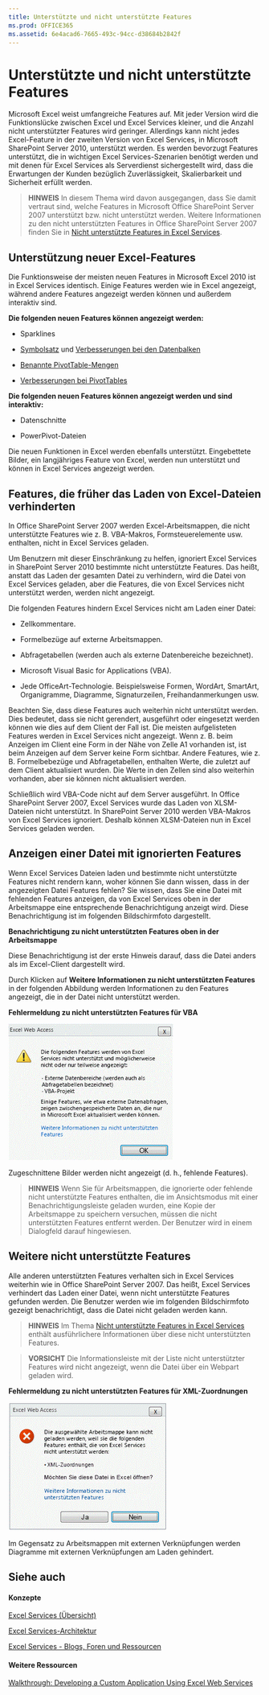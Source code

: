 ```yaml
---
title: Unterstützte und nicht unterstützte Features
ms.prod: OFFICE365
ms.assetid: 6e4acad6-7665-493c-94cc-d38684b2842f
---
```



# Unterstützte und nicht unterstützte Features


  
    
    

Microsoft Excel weist umfangreiche Features auf. Mit jeder Version wird die Funktionslücke zwischen Excel und Excel Services kleiner, und die Anzahl nicht unterstützter Features wird geringer. Allerdings kann nicht jedes Excel-Feature in der zweiten Version von Excel Services, in Microsoft SharePoint Server 2010, unterstützt werden. 
Es werden bevorzugt Features unterstützt, die in wichtigen Excel Services-Szenarien benötigt werden und mit denen für Excel Services als Serverdienst sichergestellt wird, dass die Erwartungen der Kunden bezüglich Zuverlässigkeit, Skalierbarkeit und Sicherheit erfüllt werden.
  
    
    


> **HINWEIS**
> In diesem Thema wird davon ausgegangen, dass Sie damit vertraut sind, welche Features in Microsoft Office SharePoint Server 2007 unterstützt bzw. nicht unterstützt werden. Weitere Informationen zu den nicht unterstützten Features in Office SharePoint Server 2007 finden Sie in  [Nicht unterstützte Features in Excel Services](http://msdn.microsoft.com/de-de/library/ms496823.aspx). 
  
    
    


## Unterstützung neuer Excel-Features

Die Funktionsweise der meisten neuen Features in Microsoft Excel 2010 ist in Excel Services identisch. Einige Features werden wie in Excel angezeigt, während andere Features angezeigt werden können und außerdem interaktiv sind.
  
    
    
 **Die folgenden neuen Features können angezeigt werden:**
  
    
    

- Sparklines
    
  
-  [Symbolsatz](http://blogs.msdn.com/excel/archive/2009/08/05/icon-set-improvements-in-excel-2010.aspx) und [Verbesserungen bei den Datenbalken](http://blogs.msdn.com/excel/archive/2009/08/07/data-bar-improvements-in-excel-2010.aspx)
    
  
-  [Benannte PivotTable-Mengen](http://blogs.msdn.com/excel/archive/2009/10/05/pivottable-named-sets-in-excel-2010.aspx)
    
  
-  [Verbesserungen bei PivotTables](http://blogs.msdn.com/excel/archive/2009/10/15/a-few-more-pivottable-improvements-in-excel-2010.aspx)
    
  
 **Die folgenden neuen Features können angezeigt werden und sind interaktiv:**
  
    
    

- Datenschnitte
    
  
- PowerPivot-Dateien
    
  
Die neuen Funktionen in Excel werden ebenfalls unterstützt. Eingebettete Bilder, ein langjähriges Feature von Excel, werden nun unterstützt und können in Excel Services angezeigt werden. 
  
    
    

## Features, die früher das Laden von Excel-Dateien verhinderten

In Office SharePoint Server 2007 werden Excel-Arbeitsmappen, die nicht unterstützte Features wie z. B. VBA-Makros, Formsteuerelemente usw. enthalten, nicht in Excel Services geladen.
  
    
    
Um Benutzern mit dieser Einschränkung zu helfen, ignoriert Excel Services in SharePoint Server 2010 bestimmte nicht unterstützte Features. Das heißt, anstatt das Laden der gesamten Datei zu verhindern, wird die Datei von Excel Services geladen, aber die Features, die von Excel Services nicht unterstützt werden, werden nicht angezeigt.
  
    
    
Die folgenden Features hindern Excel Services nicht am Laden einer Datei:
  
    
    

- Zellkommentare.
    
  
- Formelbezüge auf externe Arbeitsmappen.
    
  
- Abfragetabellen (werden auch als externe Datenbereiche bezeichnet).
    
  
- Microsoft Visual Basic for Applications (VBA).
    
  
- Jede OfficeArt-Technologie. Beispielsweise Formen, WordArt, SmartArt, Organigramme, Diagramme, Signaturzeilen, Freihandanmerkungen usw.
    
  
Beachten Sie, dass diese Features auch weiterhin nicht unterstützt werden. Dies bedeutet, dass sie nicht gerendert, ausgeführt oder eingesetzt werden können wie dies auf dem Client der Fall ist. Die meisten aufgelisteten Features werden in Excel Services nicht angezeigt. Wenn z. B. beim Anzeigen im Client eine Form in der Nähe von Zelle A1 vorhanden ist, ist beim Anzeigen auf dem Server keine Form sichtbar. Andere Features, wie z. B. Formelbebezüge und Abfragetabellen, enthalten Werte, die zuletzt auf dem Client aktualisiert wurden. Die Werte in den Zellen sind also weiterhin vorhanden, aber sie können nicht aktualisiert werden. 
  
    
    
Schließlich wird VBA-Code nicht auf dem Server ausgeführt. In Office SharePoint Server 2007, Excel Services wurde das Laden von XLSM-Dateien nicht unterstützt. In SharePoint Server 2010 werden VBA-Makros von Excel Services ignoriert. Deshalb können XLSM-Dateien nun in Excel Services geladen werden.
  
    
    

## Anzeigen einer Datei mit ignorierten Features

Wenn Excel Services Dateien laden und bestimmte nicht unterstützte Features nicht rendern kann, woher können Sie dann wissen, dass in der angezeigten Datei Features fehlen? Sie wissen, dass Sie eine Datei mit fehlenden Features anzeigen, da von Excel Services oben in der Arbeitsmappe eine entsprechende Benachrichtigung anzeigt wird. Diese Benachrichtigung ist im folgenden Bildschirmfoto dargestellt.
  
    
    

**Benachrichtigung zu nicht unterstützten Features oben in der Arbeitsmappe**

  
    
    
Diese Benachrichtigung ist der erste Hinweis darauf, dass die Datei anders als im Excel-Client dargestellt wird.
  
    
    
Durch Klicken auf **Weitere Informationen zu nicht unterstützten Features** in der folgenden Abbildung werden Informationen zu den Features angezeigt, die in der Datei nicht unterstützt werden.
  
    
    

**Fehlermeldung zu nicht unterstützten Features für VBA**

  
    
    

  
    
    
![Fehlermeldung zu nicht unterstütztem Feature für VBA](images/aebc97ae-c886-4d50-94ff-238049a259c7.gif)
  
    
    
Zugeschnittene Bilder werden nicht angezeigt (d. h., fehlende Features). 
  
    
    

    
> **HINWEIS**
> Wenn Sie für Arbeitsmappen, die ignorierte oder fehlende nicht unterstützte Features enthalten, die im Ansichtsmodus mit einer Benachrichtigungsleiste geladen wurden, eine Kopie der Arbeitsmappe zu speichern versuchen, müssen die nicht unterstützten Features entfernt werden. Der Benutzer wird in einem Dialogfeld darauf hingewiesen. 
  
    
    


## Weitere nicht unterstützte Features

Alle anderen unterstützten Features verhalten sich in Excel Services weiterhin wie in Office SharePoint Server 2007. Das heißt, Excel Services verhindert das Laden einer Datei, wenn nicht unterstützte Features gefunden werden. Die Benutzer werden wie im folgenden Bildschirmfoto gezeigt benachrichtigt, dass die Datei nicht geladen werden kann. 
  
    
    

> **HINWEIS**
> Im Thema  [Nicht unterstützte Features in Excel Services](http://msdn.microsoft.com/de-de/library/ms496823.aspx) enthält ausführlichere Informationen über diese nicht unterstützten Features.
  
    
    


> **VORSICHT**
> Die Informationsleiste mit der Liste nicht unterstützter Features wird nicht angezeigt, wenn die Datei über ein Webpart geladen wird. 
  
    
    


**Fehlermeldung zu nicht unterstützten Features für XML-Zuordnungen**

  
    
    

  
    
    
![Fehlermeldung zu nicht unterstützten Features für XML-Zuordnungen](images/7745688c-c612-4a38-b8aa-b5fdb5e4eeb8.gif)
  
    
    
Im Gegensatz zu Arbeitsmappen mit externen Verknüpfungen werden Diagramme mit externen Verknüpfungen am Laden gehindert. 
  
    
    

## Siehe auch


#### Konzepte


  
    
    
 [Excel Services (Übersicht)](excel-services-overview.md)
  
    
    
 [Excel Services-Architektur](excel-services-architecture.md)
  
    
    
 [Excel Services - Blogs, Foren und Ressourcen](excel-services-blogs-forums-and-resources.md)
#### Weitere Ressourcen


  
    
    
 [Walkthrough: Developing a Custom Application Using Excel Web Services](walkthrough-developing-a-custom-application-using-excel-web-services.md)

